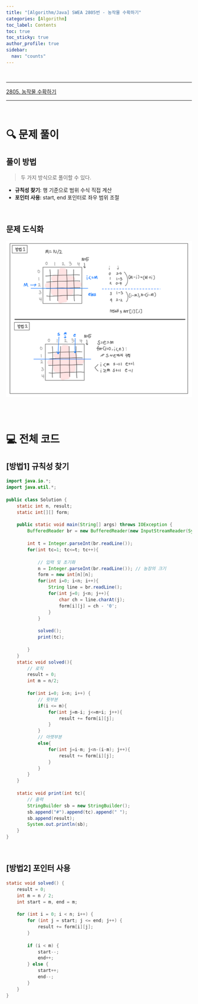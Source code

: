 ```yaml
---
title: "[Algorithm/Java] SWEA 2805번 - 농작물 수확하기"
categories: [Algorithm]
toc_label: Contents
toc: true
toc_sticky: true
author_profile: true
sidebar:
  nav: "counts"
---
```


<br>

---

[2805. 농작물 수확하기](https://swexpertacademy.com/main/code/problem/problemDetail.do?contestProbId=AV7GLXqKAWYDFAXB)

---

<br>

# 🔍 문제 풀이

## 풀이 방법

> 두 가지 방식으로 풀이할 수 있다.

- **규칙성 찾기**: 행 기준으로 범위 수식 직접 계산
- **포인터 사용**: start, end 포인터로 좌우 범위 조절

<br>

## 문제 도식화

![assets/images/2025/SWEA 2805.png](<../../../assets/images/2025/SWEA 2805.png>)

<br><br>

# 💻 전체 코드

## [방법1] 규칙성 찾기

```java
import java.io.*;
import java.util.*;

public class Solution {
    static int n, result;
    static int[][] form;

    public static void main(String[] args) throws IOException {
        BufferedReader br = new BufferedReader(new InputStreamReader(System.in));

        int t = Integer.parseInt(br.readLine());
        for(int tc=1; tc<=t; tc++){

            // 입력 및 초기화
            n = Integer.parseInt(br.readLine()); // 농장의 크기
            form = new int[n][n];
            for(int i=0; i<n; i++){
                String line = br.readLine();
                for(int j=0; j<n; j++){
                    char ch = line.charAt(j);
                    form[i][j] = ch - '0';
                }
            }

            solved();
            print(tc);

        }
    }
    static void solved(){
        // 로직
        result = 0;
        int m = n/2;

        for(int i=0; i<n; i++) {
            // 윗부분
            if(i <= m){
                for(int j=m-i; j<=m+i; j++){
                    result += form[i][j];
                }
            }
            // 아랫부분
            else{
                for(int j=i-m; j<n-(i-m); j++){
                    result += form[i][j];
                }
            }
        }
    }

    static void print(int tc){
        // 출력
        StringBuilder sb = new StringBuilder();
        sb.append("#").append(tc).append(" ");
        sb.append(result);
        System.out.println(sb);
    }
}
```

<br>

## [방법2] 포인터 사용

```java
static void solved() {
    result = 0;
    int m = n / 2;
    int start = m, end = m;

    for (int i = 0; i < n; i++) {
        for (int j = start; j <= end; j++) {
            result += form[i][j];
        }

        if (i < m) {
            start--;
            end++;
        } else {
            start++;
            end--;
        }
    }
}
```

<br>
